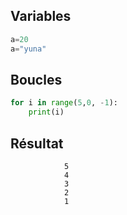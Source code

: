 ## Variables 
```python
a=20
a="yuna"
```
## Boucles
```python
for i in range(5,0, -1):
    print(i)
```
## Résultat
                5
                4
                3
                2
                1


